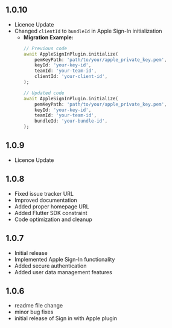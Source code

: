 ## 1.0.10
* Licence Update
* Changed `clientId` to `bundleId` in Apple Sign-In initialization
  - **Migration Example:**
    ```dart
    // Previous code
    await AppleSignInPlugin.initialize(
        pemKeyPath: 'path/to/your/apple_private_key.pem',
        keyId: 'your-key-id',
        teamId: 'your-team-id',
        clientId: 'your-client-id',
    );

    // Updated code
    await AppleSignInPlugin.initialize(
        pemKeyPath: 'path/to/your/apple_private_key.pem',
        keyId: 'your-key-id',
        teamId: 'your-team-id',
        bundleId: 'your-bundle-id',
    );
    ```

## 1.0.9
* Licence Update 

## 1.0.8
* Fixed issue tracker URL
* Improved documentation
* Added proper homepage URL
* Added Flutter SDK constraint
* Code optimization and cleanup

## 1.0.7
* Initial release
* Implemented Apple Sign-In functionality
* Added secure authentication
* Added user data management features

## 1.0.6
* readme file change
* minor bug fixes
* initial release of Sign in with Apple plugin